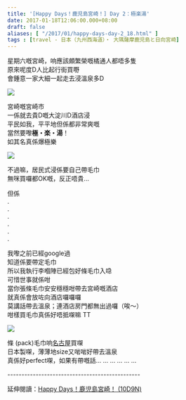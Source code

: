 ```yaml
---
title: '[Happy Days！鹿児島宮崎！] Day 2：極楽湯'
date: 2017-01-18T12:06:00.000+08:00
draft: false
aliases: [ "/2017/01/happy-days-day-2_18.html" ]
tags : [travel - 日本（九州西海道）・ 大隅薩摩鹿児島と日向宮崎]
---
```


星期六嘅宮崎，响應該頗繁榮嘅橘通人都唔多隻  
原來呢度D人比起行街買嘢  
會鍾意一家大細一起走去浸溫泉多D  

![](/images/kojkmi2f.jpg)

宮崎嘅宮崎市  
一係就去貴D嘅大淀川D酒店浸  
平民如我，平平地但係都非常爽嘅  
當然要嚟**極・楽・湯**！  
如其名真係爆極樂  

![](/images/kojkmi2f1.jpg)

不過嘛，居民式浸係要自己帶毛巾  
無咪買囉都OK嘅，反正唔貴...  
  
但係  
.  
.  
.  
.  
.  
.  
  
我嚟之前已經google過  
知道係要帶定毛巾  
所以我執行李嗰陣已經包好條毛巾入喼  
可惜世事就係咁  
當你張條毛巾安安穩穩咁帶去宮崎嘅酒店  
就真係會放咗向酒店囉囉囉  
莫講話帶去溫泉；連酒店房門都無出過囉（唉～）  
咁樣買毛巾真係好唔抵㗎嘛 TT  

![](/images/hakutowel.jpg)

條 (pack)毛巾响[名古屋](https://hidie.net/nagoya8d7n/)買㗎  
日本製㗎，薄薄地size又啱啱好帶去溫泉  
真係好perfect㗎，如果有帶嘅話... ... ... ... ... ...  
  
\-----------------------------------------------  
  
延伸閱讀：[Happy Days！鹿児島宮崎！ (10D9N)](https://hidie.net/kojkmi10d9n/)
